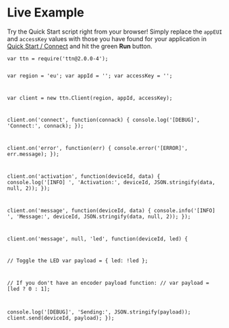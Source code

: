 # Live Example

Try the Quick Start script right from your browser! Simply replace the `appEUI` and `accessKey` values with those you have found for your application in [Quick Start / Connect](#connect) and hit the green **Run** button.

<script src="https://embed.runkit.com" data-element-id="live-code"></script>

<div id="live-code"><pre class="highlight"><code>var ttn = require('ttn@2.0.0-4');

var region = 'eu';
var appId = '';
var accessKey = '';

var client = new ttn.Client(region, appId, accessKey);

client.on('connect', function(connack) {
  console.log('[DEBUG]', 'Connect:', connack);
});

client.on('error', function(err) {
  console.error('[ERROR]', err.message);
});

client.on('activation', function(deviceId, data) {
  console.log('[INFO] ', 'Activation:', deviceId, JSON.stringify(data, null, 2));
});

client.on('message', function(deviceId, data) {
  console.info('[INFO] ', 'Message:', deviceId, JSON.stringify(data, null, 2));
});

client.on('message', null, 'led', function(deviceId, led) {

  // Toggle the LED
  var payload = {
    led: !led
  };

  // If you don't have an encoder payload function:
  // var payload = [led ? 0 : 1];

  console.log('[DEBUG]', 'Sending:', JSON.stringify(payload));
  client.send(deviceId, payload);
});</code></pre></div>
